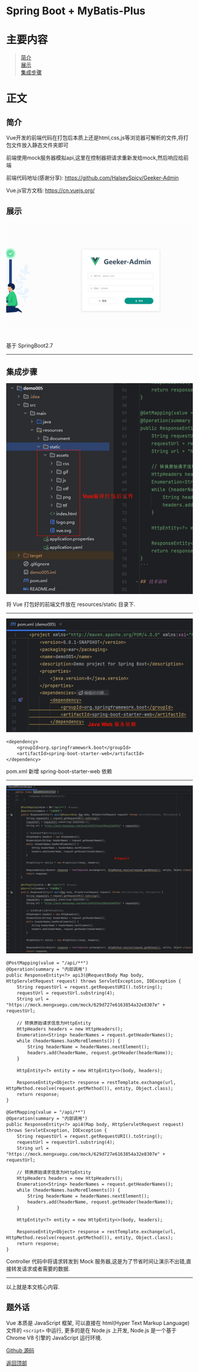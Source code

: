 # Spring Boot + MyBatis-Plus

# 主要内容

> [简介](#简介)  
> [展示](#展示)  
> [集成步骤](#集成步骤)

# 正文

## 简介

Vue开发的前端代码在打包后本质上还是html,css,js等浏览器可解析的文件,将打包文件放入静态文件夹即可

前端使用mock服务器模拟api,这里在控制器把请求重新发给mock,然后响应给前端

前端代码地址(感谢分享): https://github.com/HalseySpicy/Geeker-Admin

Vue.js官方文档: https://cn.vuejs.org/

## 展示

![IntelliJ IDEA](./images/0009_springboot_vue/001.png)

基于 SpringBoot2.7

----

## 集成步骤

![IntelliJ IDEA](./images/0009_springboot_vue/002.png)

将 Vue 打包好的前端文件放在 resources/static 目录下.

----

![IntelliJ IDEA](./images/0009_springboot_vue/003.png)

```
<dependency>
    <groupId>org.springframework.boot</groupId>
    <artifactId>spring-boot-starter-web</artifactId>
</dependency>
```

pom.xml 新增 spring-boot-starter-web 依赖

----

![IntelliJ IDEA](./images/0009_springboot_vue/004.png)

```
@PostMapping(value = "/api/**")
@Operation(summary = "内部调用")
public ResponseEntity<?> api3(@RequestBody Map body, HttpServletRequest request) throws ServletException, IOException {
    String requestUrl = request.getRequestURI().toString();
    requestUrl = requestUrl.substring(4);
    String url = "https://mock.mengxuegu.com/mock/629d727e6163854a32e8307e" + requestUrl;

    // 转换原始请求信息为HttpEntity
    HttpHeaders headers = new HttpHeaders();
    Enumeration<String> headerNames = request.getHeaderNames();
    while (headerNames.hasMoreElements()) {
        String headerName = headerNames.nextElement();
        headers.add(headerName, request.getHeader(headerName));
    }

    HttpEntity<?> entity = new HttpEntity<>(body, headers);

    ResponseEntity<Object> response = restTemplate.exchange(url, HttpMethod.resolve(request.getMethod()), entity, Object.class);
    return response;
}

@GetMapping(value = "/api/**")
@Operation(summary = "内部调用")
public ResponseEntity<?> api4(Map body, HttpServletRequest request) throws ServletException, IOException {
    String requestUrl = request.getRequestURI().toString();
    requestUrl = requestUrl.substring(4);
    String url = "https://mock.mengxuegu.com/mock/629d727e6163854a32e8307e" + requestUrl;

    // 转换原始请求信息为HttpEntity
    HttpHeaders headers = new HttpHeaders();
    Enumeration<String> headerNames = request.getHeaderNames();
    while (headerNames.hasMoreElements()) {
        String headerName = headerNames.nextElement();
        headers.add(headerName, request.getHeader(headerName));
    }

    HttpEntity<?> entity = new HttpEntity<>(body, headers);

    ResponseEntity<Object> response = restTemplate.exchange(url, HttpMethod.resolve(request.getMethod()), entity, Object.class);
    return response;
}
```

Controller 代码中将请求转发到 Mock 服务器,这是为了节省时间让演示不出错,直接转发请求或者需要的数据.

----

以上就是本文核心内容.

## 题外话

Vue 本质是 JavaScript 框架, 可以直接在 html(Hyper Text Markup Language) 文件的 `<script>` 中运行, 更多的是在 Node.js 上开发, Node.js
是一个基于 Chrome V8 引擎的 JavaScript 运行环境.

[Github 源码](https://github.com/Awaion/tools/tree/master/demo005)

[返回顶部](#主要内容)

